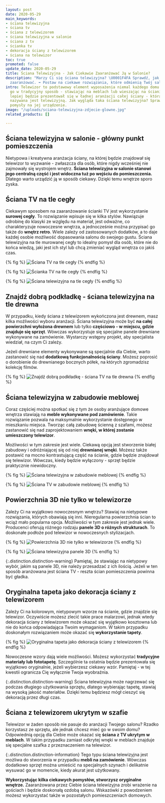 ```yaml
---
layout: post
date: 2020-05-29
main_keywords:
- ściana telewizyjna
- ściana tv
- ściana z telewizorem
- ściana telewizyjna w salonie
- ściana z tv
- ścianka tv
- dekoracja ściany z telewizorem
- ściana na telewizor
toc: true
promoted: false
update_date: 2020-05-29
title: Ściana Telewizyjna - Jak Ciekawie Zaaranżować Ją w Salonie?
description: "Marzy Ci się ściana telewizyjna? \U0001F4FA Sprawdź, jak ją odpowiednio
  zaaranżować. ➡️ Postaw na ciekawe rozwiązania, które odmienią Twój salon."
intro: Telewizor to podstawowy element wyposażenia niemal każdego domu. Można wykorzystać
  go w tradycyjny sposób - stawiając na meblach lub wieszając na ścianie. Jednak znacznie
  lepiej będzie prezentował się w ładnej aranżacji całej ściany - która bardzo często
  nazywana jest telewizyjną. Jak wygląda taka ściana telewizyjna? Sprawdź ciekawe
  pomysły na jej urządzenie.
image: "/uploads/sciana-telewizyjna-zdjecie-glowne.jpg"
related_products: []

---
```

## Ściana telewizyjna w salonie - główny punkt pomieszczenia

Nietypowa i kreatywna aranżacja ściany, na której będzie znajdował się telewizor to wyzwanie - zwłaszcza dla osób, które nigdy wcześniej nie zajmowały się wystrojem wnętrz. **Ściana telewizyjna w salonie stanowi jego centralną część i jest widoczna tuż po wejściu do pomieszczenia.** Dlatego warto urządzić ją w sposób ciekawy. Dzięki temu wnętrze sporo zyska.

## Ściana TV na tle cegły

Ciekawym sposobem na zaaranżowanie ścianki TV jest wykorzystanie **surowej cegły**. To rozwiązanie wpisuje się w kilka stylów. Nawiązuje odrobinę do klasyki ze względu na materiał, jest odważne, co charakteryzuje nowoczesne wnętrza, a jednocześnie można przypisać go także do **wnętrz retro**. Wiele zależy od zastosowanych dodatków, a to daje każdej osobie możliwość dopasowania salonu do swojego gustu. Ściana telewizyjna na tle murowanej cegły to idealny pomysł dla osób, które nie do końca wiedzą, jaki jest ich styl lub chcą zmieniać wygląd wnętrza co jakiś czas.

{% fig %}
![Ściana TV na tle cegły](/uploads/scianka-telewizyjna-z-cegly.jpg "Ściana TV na tle cegły")
{% endfig %}

{% fig %}
![Ścianka TV na tle cegły](/uploads/sciana-tv-w-salonie.jpg "Ścianka TV na tle cegły")
{% endfig %}

{% fig %}
![Ściana telewizyjna na tle cegły](/uploads/sciana-tv-cegla.jpg "Ściana telewizyjna na tle cegły")
{% endfig %}

## Znajdź dobrą podkładkę - ściana telewizyjna na tle drewna

W przypadku, kiedy ściana z telewizorem wykończona jest drewnem, masz kilka możliwości wyboru aranżacji. Ściana telewizyjna może być **na całej powierzchni wyłożona drewnem** lub tylko **częściowo - w miejscu, gdzie znajduje się sprzęt**. Wówczas wykorzystuje się specjalne panele drewniane wykonywane na zamówienie. Wystarczy wstępny projekt, aby specjalista wiedział, na czym Ci zależy.

Jeżeli drewniane elementy wykonywane są specjalnie dla Ciebie, warto zastanowić się nad **dodatkową funkcjonalnością ściany**. Możesz poprosić o dorobienie do drewnianego bocznych półek, na których zgromadzisz kolekcję filmów.

{% fig %}
![Znajdź dobrą podkładkę - ściana TV na tle drewna](/uploads/sciana-telewizyjna-drewniana.jpg "Znajdź dobrą podkładkę - ściana TV na tle drewna")
{% endfig %}

## Ściana telewizyjna w zabudowie meblowej

Coraz częściej można spotkać się z tym że osoby aranżujące domowe wnętrza stawiają na **meble wykonywane pod zamówienie**. Takie rozwiązanie pozwala na maksymalnie wykorzystanie dostępnego w mieszkaniu miejsca. Tworząc całą zabudowę ścienną z szafami, możesz zastanowić się nad zaprojektowaniem **wnęki, w której zostanie umieszczony telewizor**.

Możliwości w tym zakresie jest wiele. Ciekawą opcją jest stworzenie białej zabudowy i odróżniającej się od niej **drewnianej wnęki**. Możesz także postawić na mocno kontrastującą część na ścianie, gdzie będzie znajdował się telewizor. Wówczas, kiedy będzie wyłączony - sprzęt będzie praktycznie niewidoczny.

{% fig %}
![Ściana telewizyjna w zabudowie meblowej](/uploads/sciana-telewizyjna-w-salonie-wneka-meblowa.jpg "Ściana telewizyjna w zabudowie meblowej")
{% endfig %}

{% fig %}
![Ściana TV w zabudowie meblowej](/uploads/sciana-telewizyjna-wneka-meblowa.jpg "Ściana TV w zabudowie meblowej")
{% endfig %}

## Powierzchnia 3D nie tylko w telewizorze

Zależy Ci na wyjątkowo nowoczesnym wnętrzu? Stawiaj na nietypowe rozwiązania, których obawiają się inni. Nieregularna powierzchnia ścian to wciąż mało popularna opcja. Możliwości w tym zakresie jest jednak wiele. Producenci oferują różnego rodzaju **panele 3D o różnych strukturach**. To doskonałe podłoże pod telewizor w nowoczesnych stylizacjach.

{% fig %}
![Powierzchnia 3D nie tylko w telewizorze](/uploads/sciana-telewizyjna-panele-3d.jpg "Powierzchnia 3D nie tylko w telewizorze")
{% endfig %}

{% fig %}
![Ściana telewizyjna panele 3D](/uploads/sciana-tv-panele-3d.jpg "Ściana telewizyjna panele 3D")
{% endfig %}

{:.distinction.distinction-warning}
Pamiętaj, że stawiając na nietypowy wybór, jakim są panele 3D, nie należy przesadzać z ich ilością. Jeżeli w ten sposób aranżowana jest ściana TV - reszta ścian pomieszczenia powinna być gładka.

## Oryginalna tapeta jako dekoracja ściany z telewizorem

Zależy Ci na kolorowym, nietypowym wzorze na ścianie, gdzie znajdzie się telewizor. Oczywiście możesz zlecić takie prace malarzowi, jednak wtedy dekoracja ściany z telewizorem może okazać się wyjątkowo kosztowna lub nie do końca odpowiadająca Twoim wymaganiom. W takim przypadku doskonałym rozwiązaniem może okazać się **wykorzystanie tapety**.

{% fig %}
![Oryginalna tapeta jako dekoracja ściany z telewizorem](/uploads/sciana-telewizyjna-w-salonie.jpg "Oryginalna tapeta jako dekoracja ściany z telewizorem")
{% endfig %}

Nowoczesne wzory dają wiele możliwości. Możesz wykorzystać **tradycyjne materiały lub fototapetę**. Szczególnie ta ostatnia będzie prezentowała się wyjątkowo oryginalnie, jeżeli wybierzesz ciekawy wzór. Pamiętaj - w tej kwestii ogranicza Cię wyłącznie Twoja wyobraźnia.

{:.distinction.distinction-warning}
Ściana telewizyjna może nagrzewać się podczas długiego użytkowania sprzętu, dlatego wybierając tapetę, stawiaj na wysoką jakość materiałów. Dzięki temu będziesz mógł cieszyć się dekoracją przez długi czas.

## Ściana z telewizorem ukrytym w szafie

Telewizor w żaden sposób nie pasuje do aranżacji Twojego salonu? Rzadko korzystasz ze sprzętu, ale jednak chcesz mieć go w swoim domu? Odpowiednią opcją dla Ciebie może okazać się **ściana z TV ukrytym w meblach**. W takim przypadku zamiast odkrytej wnęki w meblach znajduje się specjalne szafka z przeznaczeniem na telewizor.

{:.distinction.distinction-information}
Tego typu ściana telewizyjna jest możliwa do stworzenia w przypadku **mebli na zamówienie**. Wówczas dodatkowo sprzęt można umieścić na specjalnych szynach i delikatnie wysuwać go w momencie, kiedy akurat jest użytkowany.

**Wykorzystując kilka ciekawych pomysłów, stworzysz oryginalne wnętrze.** Zaaranżowana przez Ciebie ściana telewizyjna zrobi wrażenie na gościach i będzie doskonałą ozdobą salonu. Wskazówki z powodzeniem możesz wykorzystać także w pozostałych pomieszczeniach domowych.